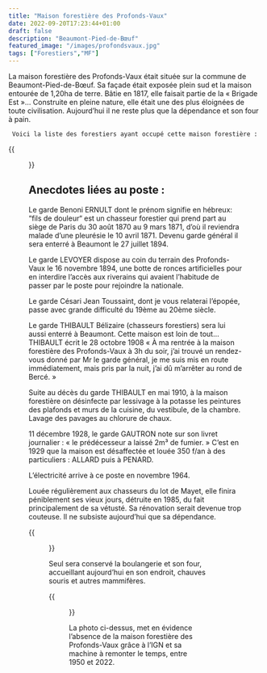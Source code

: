 ```yaml
---
title: "Maison forestière des Profonds-Vaux"
date: 2022-09-20T17:23:44+01:00
draft: false
description: "Beaumont-Pied-de-Bœuf"
featured_image: "/images/profondsvaux.jpg"
tags: ["Forestiers","MF"]
---
```



La maison forestière des Profonds-Vaux était située sur la commune de Beaumont-Pied-de-Bœuf.
Sa façade était exposée plein sud et la maison entourée de 1,20ha de terre.
Bâtie en 1817, elle faisait partie de la « Brigade Est »…
Construite en pleine nature, elle était une des plus éloignées de toute civilisation.
Aujourd’hui il ne reste plus que la dépendance et son four à pain.

     Voici la liste des forestiers ayant occupé cette maison forestière : 

{{<figure src="/images/articles/profonds-vaux.jpg" title="Forestiers des Profonds-Vaux">}}

 ## Anecdotes liées au poste :

Le garde Benoni ERNULT dont le prénom signifie en hébreux: 
  “fils de douleur“ est un chasseur forestier qui prend part
  au siège de Paris du 30 août 1870 au 9 mars 1871, 
  d’où il reviendra malade d’une pleurésie le 10 avril 1871.
  Devenu garde général il sera enterré à Beaumont le 27 juillet 1894.
  
Le garde LEVOYER dispose au coin du terrain des Profonds-Vaux 
  le 16 novembre 1894, une botte de ronces artificielles pour
  en interdire l’accès aux riverains qui avaient l’habitude
  de passer par le poste pour rejoindre la nationale.
  
Le garde Césari Jean Toussaint, dont je vous relaterai l’épopée,
  passe avec grande difficulté du 19ème au 20ème  siècle.
  
Le garde THIBAULT Bélizaire (chasseurs forestiers) 
  sera lui aussi enterré à Beaumont. 
  Cette maison est loin de tout… THIBAULT écrit le 28 octobre 1908
     « À ma rentrée à la maison forestière des Profonds-Vaux à 3h du soir, 
     j’ai trouvé un rendez-vous donné par Mr le garde général, 
     je me suis mis en route immédiatement, mais pris par la nuit,
     j’ai dû m’arrêter au rond de Bercé. »
  
Suite au décès du garde THIBAULT en mai 1910, 
  à la maison forestière on désinfecte par lessivage à la potasse 
  les peintures des plafonds et murs de la cuisine, du vestibule, de la chambre.
  Lavage des pavages au chlorure de chaux. 
  
11 décembre 1928, le garde GAUTRON note sur son livret journalier :
  « le prédécesseur a laissé 2m³ de fumier. »
  C’est en 1929 que la maison est désaffectée et
  louée 350 f/an à des particuliers : ALLARD puis à PENARD. 
  
L’électricité arrive à ce poste en novembre 1964.
  
Louée régulièrement aux chasseurs du lot de Mayet,
  elle finira péniblement ses vieux jours, détruite en 1985,
  du fait principalement de sa vétusté.
  Sa rénovation serait devenue trop couteuse.
  Il ne subsiste aujourd’hui que sa dépendance. 
  
{{<figure src="/images/articles/cabane2009.jpg" title="La boulangerie des Profonds-Vaux">}}

Seul sera conservé la boulangerie et son four, 
  accueillant aujourd’hui en son endroit, chauves souris et autres mammifères.

{{<figure src="/images/articles/profondsvaux-ign.jpg" title="comparatif des années 1950-2020">}}

La photo ci-dessus, met en évidence l’absence de la maison forestière des Profonds-Vaux
  grâce à l’IGN et sa machine à remonter le temps, entre 1950 et 2022.
